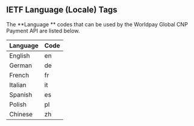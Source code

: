 ## IETF Language (Locale) Tags

The **Language ** codes that can be used by the Worldpay Global CNP Payment API are listed below. 
 
| Language| Code|
| --- | --- | 
| English|en| 
| German|de| 
| French| fr|
| Italian|it| 
| Spanish| es | 
| Polish	| pl|
| Chinese | zh| 